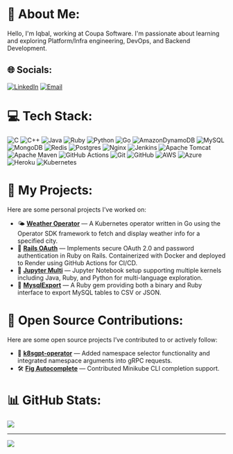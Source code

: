 # 💫 About Me:
Hello, I'm Iqbal, working at Coupa Software. I'm passionate about learning and exploring Platform/Infra engineering, DevOps, and Backend Development. 

## 🌐 Socials:
[![LinkedIn](https://img.shields.io/badge/LinkedIn-%230077B5.svg?logo=linkedin&logoColor=white)](https://linkedin.com/in/singhiqbal1007) 
[![Email](https://img.shields.io/badge/Email-D14836?logo=gmail&logoColor=white)](mailto:singhiqbal1007@gmail.com) 

# 💻 Tech Stack:
![C](https://img.shields.io/badge/c-%2300599C.svg?style=for-the-badge&logo=c&logoColor=white) 
![C++](https://img.shields.io/badge/c++-%2300599C.svg?style=for-the-badge&logo=c%2B%2B&logoColor=white) 
![Java](https://img.shields.io/badge/java-%23ED8B00.svg?style=for-the-badge&logo=openjdk&logoColor=white) 
![Ruby](https://img.shields.io/badge/ruby-%23CC342D.svg?style=for-the-badge&logo=ruby&logoColor=white) 
![Python](https://img.shields.io/badge/python-3670A0?style=for-the-badge&logo=python&logoColor=ffdd54) 
![Go](https://img.shields.io/badge/go-%2300ADD8.svg?style=for-the-badge&logo=go&logoColor=white) 
![AmazonDynamoDB](https://img.shields.io/badge/Amazon%20DynamoDB-4053D6?style=for-the-badge&logo=Amazon%20DynamoDB&logoColor=white) 
![MySQL](https://img.shields.io/badge/mysql-4479A1.svg?style=for-the-badge&logo=mysql&logoColor=white) 
![MongoDB](https://img.shields.io/badge/MongoDB-%234ea94b.svg?style=for-the-badge&logo=mongodb&logoColor=white) 
![Redis](https://img.shields.io/badge/redis-%23DD0031.svg?style=for-the-badge&logo=redis&logoColor=white) 
![Postgres](https://img.shields.io/badge/postgres-%23316192.svg?style=for-the-badge&logo=postgresql&logoColor=white) 
![Nginx](https://img.shields.io/badge/nginx-%23009639.svg?style=for-the-badge&logo=nginx&logoColor=white) 
![Jenkins](https://img.shields.io/badge/jenkins-%232C5263.svg?style=for-the-badge&logo=jenkins&logoColor=white) 
![Apache Tomcat](https://img.shields.io/badge/apache%20tomcat-%23F8DC75.svg?style=for-the-badge&logo=apache-tomcat&logoColor=black) 
![Apache Maven](https://img.shields.io/badge/Apache%20Maven-C71A36?style=for-the-badge&logo=Apache%20Maven&logoColor=white) 
![GitHub Actions](https://img.shields.io/badge/github%20actions-%232671E5.svg?style=for-the-badge&logo=githubactions&logoColor=white) 
![Git](https://img.shields.io/badge/git-%23F05033.svg?style=for-the-badge&logo=git&logoColor=white) 
![GitHub](https://img.shields.io/badge/github-%23121011.svg?style=for-the-badge&logo=github&logoColor=white) 
![AWS](https://img.shields.io/badge/AWS-%23FF9900.svg?style=for-the-badge&logo=amazon-aws&logoColor=white) 
![Azure](https://img.shields.io/badge/azure-%230072C6.svg?style=for-the-badge&logo=microsoftazure&logoColor=white) 
![Heroku](https://img.shields.io/badge/heroku-%23430098.svg?style=for-the-badge&logo=heroku&logoColor=white) 
![Kubernetes](https://img.shields.io/badge/kubernetes-%23326ce5.svg?style=for-the-badge&logo=kubernetes&logoColor=white) 

# 🚧 My Projects:
Here are some personal projects I’ve worked on:
- 🌤 **[Weather Operator](https://github.com/singhiqbal1007/weather-operator)** — A Kubernetes operator written in Go using the Operator SDK framework to fetch and display weather info for a specified city.
- 🔐 **[Rails OAuth](https://github.com/singhiqbal1007/rails-oauth-example)** — Implements secure OAuth 2.0 and password authentication in Ruby on Rails. Containerized with Docker and deployed to Render using GitHub Actions for CI/CD.
- 📓 **[Jupyter Multi](https://github.com/singhiqbal1007/jupyter-multi)** — Jupyter Notebook setup supporting multiple kernels including Java, Ruby, and Python for multi-language exploration.
- 💾 **[MysqlExport](https://github.com/singhiqbal1007/mysqlexport)** — A Ruby gem providing both a binary and Ruby interface to export MySQL tables to CSV or JSON.

# 🤝 Open Source Contributions:
Here are some open source projects I’ve contributed to or actively follow:
- 🚀 **[k8sgpt-operator](https://github.com/k8sgpt-ai/k8sgpt-operator)** — Added namespace selector functionality and integrated namespace arguments into gRPC requests.
- 🛠️ **[Fig Autocomplete](https://github.com/withfig/autocomplete)** — Contributed Minikube CLI completion support.

# 📊 GitHub Stats:
![](https://github-readme-stats.vercel.app/api/top-langs/?username=singhiqbal1007&theme=dark&hide_border=false&include_all_commits=false&count_private=false&layout=compact)

---
[![](https://visitcount.itsvg.in/api?id=singhiqbal1007&icon=0&color=0)](https://visitcount.itsvg.in)
